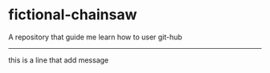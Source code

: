# fictional-chainsaw
A repository that guide me learn how to user git-hub

***********************************
this is a line that add message 
